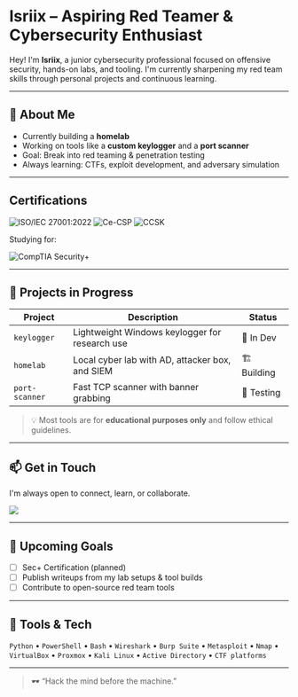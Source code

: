 # Isriix – Aspiring Red Teamer & Cybersecurity Enthusiast

Hey! I'm **Isriix**, a junior cybersecurity professional focused on offensive security, hands-on labs, and tooling. I'm currently sharpening my red team skills through personal projects and continuous learning.

---

## 🧠 About Me

- Currently building a **homelab**  
- Working on tools like a **custom keylogger** and a **port scanner**  
- Goal: Break into red teaming & penetration testing  
- Always learning: CTFs, exploit development, and adversary simulation

---

## Certifications
<div>
<img src="https://img.shields.io/badge/-ISO%2FIEC%2027001%3A2022-003366?&style=for-the-badge&logo=ISO&logoColor=white" alt="ISO/IEC 27001:2022" />

<img src="https://img.shields.io/badge/-Ce--CSP-4B0082?&style=for-the-badge&logo=cyberdefense&logoColor=white" alt="Ce-CSP" />

<img src="https://img.shields.io/badge/-CCSK-00ADEF?&style=for-the-badge&logo=cloudflare&logoColor=white" alt="CCSK" />
  

Studying for:  

<img src="https://img.shields.io/badge/-Security%2B-FF0000?&style=for-the-badge&logo=CompTIA&logoColor=white" alt="CompTIA Security+" />

---

## 🧪 Projects in Progress

| Project       | Description                                      | Status     |
|--------------|--------------------------------------------------|------------|
| `keylogger`  | Lightweight Windows keylogger for research use   | 🔧 In Dev   |
| `homelab`    | Local cyber lab with AD, attacker box, and SIEM  | 🏗️ Building |
| `port-scanner` | Fast TCP scanner with banner grabbing           | 🧪 Testing  |

> 💡 Most tools are for **educational purposes only** and follow ethical guidelines.

---


## 📫 Get in Touch

I'm always open to connect, learn, or collaborate.

<a href="[https://www.linkedin.com/in/danicrocker/]"><img src="https://img.shields.io/badge/-LinkedIn-0072b1?&style=for-the-badge&logo=linkedin&logoColor=white" /></a>

---

## 🚧 Upcoming Goals

- [ ] Sec+ Certification (planned)
- [ ] Publish writeups from my lab setups & tool builds
- [ ] Contribute to open-source red team tools

---

## 🧰 Tools & Tech

`Python` • `PowerShell` • `Bash` • `Wireshark` • `Burp Suite` • `Metasploit` • `Nmap` • `VirtualBox` • `Proxmox` • `Kali Linux` • `Active Directory` • `CTF platforms`

---

> 🕶️ “Hack the mind before the machine.”



<!--
**Isriix/isriix** is a ✨ _special_ ✨ repository because its `README.md` (this file) appears on your GitHub profile.

Here are some ideas to get you started:

- 🔭 I’m currently working on ...
- 🌱 I’m currently learning ...
- 👯 I’m looking to collaborate on ...
- 🤔 I’m looking for help with ...
- 💬 Ask me about ...
- 📫 How to reach me: ...
- 😄 Pronouns: ...
- ⚡ Fun fact: ...
-->
